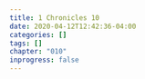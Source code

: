 ```yaml
---
title: 1 Chronicles 10
date: 2020-04-12T12:42:36-04:00
categories: []
tags: []
chapter: "010"
inprogress: false
---
```


